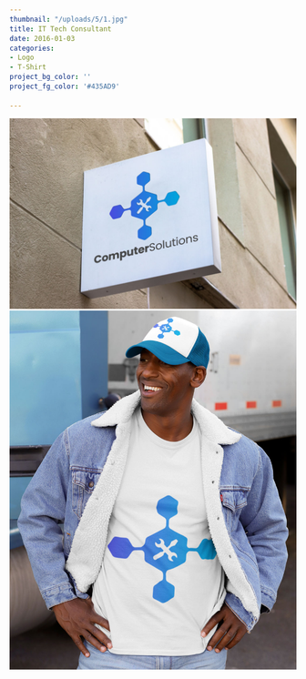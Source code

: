 ```yaml
---
thumbnail: "/uploads/5/1.jpg"
title: IT Tech Consultant
date: 2016-01-03
categories:
- Logo
- T-Shirt
project_bg_color: ''
project_fg_color: '#435AD9'

---
```

![](/uploads/5/1.jpg)
![](/uploads/5/2.jpg)